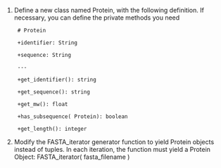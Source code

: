 1) Define a new class named Protein, with the following definition. If
necessary, you can define the private methods you need

        # Protein

        +identifier: String

        +sequence: String

        ---

        +get_identifier(): string

        +get_sequence(): string

        +get_mw(): float

        +has_subsequence( Protein): boolean

        +get_length(): integer


2) Modify the FASTA_iterator generator function to yield Protein objects
instead of tuples. In each iteration, the function must yield a Protein
Object:
FASTA_iterator( fasta_filename )